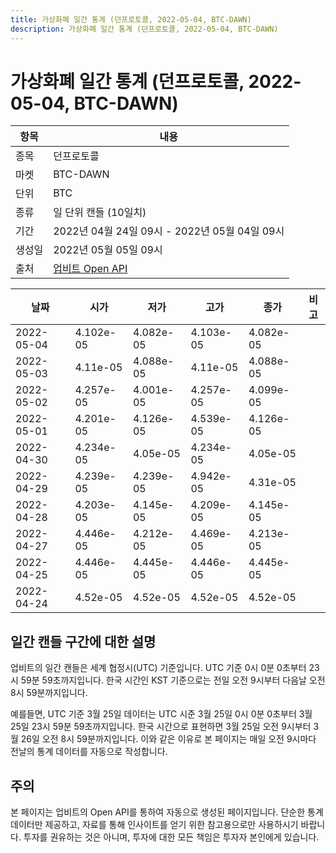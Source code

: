 ```yaml
---
title: 가상화폐 일간 통계 (던프로토콜, 2022-05-04, BTC-DAWN)
description: 가상화폐 일간 통계 (던프로토콜, 2022-05-04, BTC-DAWN)
---
```



가상화폐 일간 통계 (던프로토콜, 2022-05-04, BTC-DAWN)
===

|항목|내용|
|--|--|
|종목|던프로토콜|
|마켓|BTC-DAWN|
|단위|BTC|
|종류|일 단위 캔들 (10일치)|
|기간|2022년 04월 24일 09시 - 2022년 05월 04일 09시|
|생성일|2022년 05월 05일 09시|
|출처|[업비트 Open API](https://docs.upbit.com)|


|날짜|시가|저가|고가|종가|비고|
|--|--|--|--|--|--|
|2022-05-04|4.102e-05|4.082e-05|4.103e-05|4.082e-05|    |
|2022-05-03|4.11e-05|4.088e-05|4.11e-05|4.088e-05|    |
|2022-05-02|4.257e-05|4.001e-05|4.257e-05|4.099e-05|    |
|2022-05-01|4.201e-05|4.126e-05|4.539e-05|4.126e-05|    |
|2022-04-30|4.234e-05|4.05e-05|4.234e-05|4.05e-05|    |
|2022-04-29|4.239e-05|4.239e-05|4.942e-05|4.31e-05|    |
|2022-04-28|4.203e-05|4.145e-05|4.209e-05|4.145e-05|    |
|2022-04-27|4.446e-05|4.212e-05|4.469e-05|4.213e-05|    |
|2022-04-25|4.446e-05|4.445e-05|4.446e-05|4.445e-05|    |
|2022-04-24|4.52e-05|4.52e-05|4.52e-05|4.52e-05|    |


일간 캔들 구간에 대한 설명
---


업비트의 일간 캔들은 세계 협정시(UTC) 기준입니다. 
UTC 기준 0시 0분 0초부터 23시 59분 59초까지입니다. 
한국 시간인 KST 기준으로는 전일 오전 9시부터 다음날 오전 8시 59분까지입니다. 


예를들면, UTC 기준 3월 25일 데이터는 UTC 시준 3월 25일 0시 0분 0초부터 3월 25일 23시 59분 59초까지입니다. 
한국 시간으로 표현하면 3월 25일 오전 9시부터 3월 26일 오전 8시 59분까지입니다. 
이와 같은 이유로 본 페이지는 매일 오전 9시마다 전날의 통계 데이터를 자동으로 작성합니다. 


주의
---


본 페이지는 업비트의 Open API를 통하여 자동으로 생성된 페이지입니다. 
단순한 통계 데이터만 제공하고, 자료를 통해 인사이트를 얻기 위한 참고용으로만 사용하시기 바랍니다. 
투자를 권유하는 것은 아니며, 투자에 대한 모든 책임은 투자자 본인에게 있습니다. 
